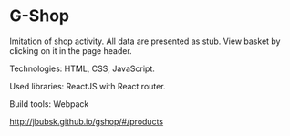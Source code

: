 # G-Shop
Imitation of shop activity. All data are presented as stub.
View basket by clicking on it in the page header.

Technologies: HTML, CSS, JavaScript.

Used libraries: ReactJS with React router.

Build tools: Webpack

http://jbubsk.github.io/gshop/#/products
